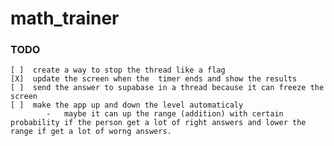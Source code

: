 # math_trainer

### TODO
    [ ]  create a way to stop the thread like a flag
    [X]  update the screen when the  timer ends and show the results
    [ ]  send the answer to supabase in a thread because it can freeze the screen
    [ ]  make the app up and down the level automaticaly
            -   maybe it can up the range (addition) with certain probability if the person get a lot of right answers and lower the range if get a lot of worng answers.